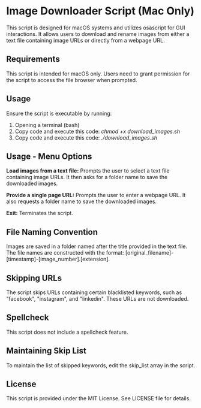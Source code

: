 # Image Downloader Script (Mac Only)

This script is designed for macOS systems and utilizes osascript for GUI interactions. It allows users to download and rename images from either a text file containing image URLs or directly from a webpage URL.

## Requirements

This script is intended for macOS only.
Users need to grant permission for the script to access the file browser when prompted.

## Usage

Ensure the script is executable by running:

1. Opening a terminal (bash)
2. Copy code and execute this code:
    *chmod +x download_images.sh*
3. Copy code and execute this code:
    *./download_images.sh*

## Usage - Menu Options

**Load images from a text file:** Prompts the user to select a text file containing image URLs. It then asks for a folder name to save the downloaded images.

**Provide a single page URL:** Prompts the user to enter a webpage URL. It also requests a folder name to save the downloaded images.

**Exit:** Terminates the script.

## File Naming Convention

Images are saved in a folder named after the title provided in the text file. The file names are constructed with the format: [original_filename]-[timestamp]-[image_number].[extension].

## Skipping URLs

The script skips URLs containing certain blacklisted keywords, such as "facebook", "instagram", and "linkedin". These URLs are not downloaded.

## Spellcheck

This script does not include a spellcheck feature.

## Maintaining Skip List

To maintain the list of skipped keywords, edit the skip_list array in the script.

## License

This script is provided under the MIT License. See LICENSE file for details.